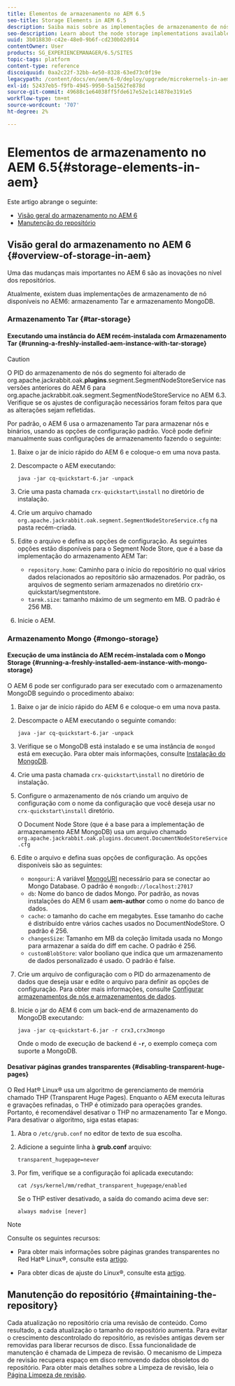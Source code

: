 ```yaml
---
title: Elementos de armazenamento no AEM 6.5
seo-title: Storage Elements in AEM 6.5
description: Saiba mais sobre as implementações de armazenamento de nós disponíveis no AEM 6.5 e como fazer a manutenção do repositório.
seo-description: Learn about the node storage implementations available in AEM 6.5 and how to maintain the repository.
uuid: 3b018830-c42e-48e0-9b6f-cd230b02d914
contentOwner: User
products: SG_EXPERIENCEMANAGER/6.5/SITES
topic-tags: platform
content-type: reference
discoiquuid: 0aa2c22f-32bb-4e50-8328-63ed73c0f19e
legacypath: /content/docs/en/aem/6-0/deploy/upgrade/microkernels-in-aem-6-0
exl-id: 52437eb5-f9fb-4945-9950-5a1562fe878d
source-git-commit: 49688c1e64038ff5fde617e52e1c14878e3191e5
workflow-type: tm+mt
source-wordcount: '707'
ht-degree: 2%

---
```


# Elementos de armazenamento no AEM 6.5{#storage-elements-in-aem}

Este artigo abrange o seguinte:

* [Visão geral do armazenamento no AEM 6](/help/sites-deploying/storage-elements-in-aem-6.md#overview-of-storage-in-aem)
* [Manutenção do repositório](/help/sites-deploying/storage-elements-in-aem-6.md#maintaining-the-repository)

## Visão geral do armazenamento no AEM 6 {#overview-of-storage-in-aem}

Uma das mudanças mais importantes no AEM 6 são as inovações no nível dos repositórios.

Atualmente, existem duas implementações de armazenamento de nó disponíveis no AEM6: armazenamento Tar e armazenamento MongoDB.

### Armazenamento Tar {#tar-storage}

#### Executando uma instância do AEM recém-instalada com Armazenamento Tar {#running-a-freshly-installed-aem-instance-with-tar-storage}

>[!CAUTION]
>
>O PID do armazenamento de nós do segmento foi alterado de org.apache.jackrabbit.oak.**plugins**.segment.SegmentNodeStoreService nas versões anteriores do AEM 6 para org.apache.jackrabbit.oak.segment.SegmentNodeStoreService no AEM 6.3. Verifique se os ajustes de configuração necessários foram feitos para que as alterações sejam refletidas.

Por padrão, o AEM 6 usa o armazenamento Tar para armazenar nós e binários, usando as opções de configuração padrão. Você pode definir manualmente suas configurações de armazenamento fazendo o seguinte:

1. Baixe o jar de início rápido do AEM 6 e coloque-o em uma nova pasta.
1. Descompacte o AEM executando:

   `java -jar cq-quickstart-6.jar -unpack`

1. Crie uma pasta chamada `crx-quickstart\install` no diretório de instalação.

1. Crie um arquivo chamado `org.apache.jackrabbit.oak.segment.SegmentNodeStoreService.cfg` na pasta recém-criada.

1. Edite o arquivo e defina as opções de configuração. As seguintes opções estão disponíveis para o Segment Node Store, que é a base da implementação do armazenamento AEM Tar:

   * `repository.home`: Caminho para o início do repositório no qual vários dados relacionados ao repositório são armazenados. Por padrão, os arquivos de segmento seriam armazenados no diretório crx-quickstart/segmentstore.
   * `tarmk.size`: tamanho máximo de um segmento em MB. O padrão é 256 MB.

1. Inicie o AEM.

### Armazenamento Mongo {#mongo-storage}

#### Execução de uma instância do AEM recém-instalada com o Mongo Storage {#running-a-freshly-installed-aem-instance-with-mongo-storage}

O AEM 6 pode ser configurado para ser executado com o armazenamento MongoDB seguindo o procedimento abaixo:

1. Baixe o jar de início rápido do AEM 6 e coloque-o em uma nova pasta.
1. Descompacte o AEM executando o seguinte comando:

   `java -jar cq-quickstart-6.jar -unpack`

1. Verifique se o MongoDB está instalado e se uma instância de `mongod` está em execução. Para obter mais informações, consulte [Instalação do MongoDB](https://docs.mongodb.org/manual/installation/).
1. Crie uma pasta chamada `crx-quickstart\install` no diretório de instalação.
1. Configure o armazenamento de nós criando um arquivo de configuração com o nome da configuração que você deseja usar no `crx-quickstart\install` diretório.

   O Document Node Store (que é a base para a implementação de armazenamento AEM MongoDB) usa um arquivo chamado `org.apache.jackrabbit.oak.plugins.document.DocumentNodeStoreService.cfg`

1. Edite o arquivo e defina suas opções de configuração. As opções disponíveis são as seguintes:

   * `mongouri`: A variável [MongoURI](https://docs.mongodb.org/manual/reference/connection-string/) necessário para se conectar ao Mongo Database. O padrão é `mongodb://localhost:27017`
   * `db`: Nome do banco de dados Mongo. Por padrão, as novas instalações do AEM 6 usam **aem-author** como o nome do banco de dados.
   * `cache`: o tamanho do cache em megabytes. Esse tamanho do cache é distribuído entre vários caches usados no DocumentNodeStore. O padrão é 256.
   * `changesSize`: Tamanho em MB da coleção limitada usada no Mongo para armazenar a saída do diff em cache. O padrão é 256.
   * `customBlobStore`: valor booliano que indica que um armazenamento de dados personalizado é usado. O padrão é false.

1. Crie um arquivo de configuração com o PID do armazenamento de dados que deseja usar e edite o arquivo para definir as opções de configuração. Para obter mais informações, consulte [Configurar armazenamentos de nós e armazenamentos de dados](/help/sites-deploying/data-store-config.md).

1. Inicie o jar do AEM 6 com um back-end de armazenamento do MongoDB executando:

   ```shell
   java -jar cq-quickstart-6.jar -r crx3,crx3mongo
   ```

   Onde o modo de execução de backend é **`-r`**, o exemplo começa com suporte a MongoDB.

#### Desativar páginas grandes transparentes {#disabling-transparent-huge-pages}

O Red Hat® Linux® usa um algoritmo de gerenciamento de memória chamado THP (Transparent Huge Pages). Enquanto o AEM executa leituras e gravações refinadas, o THP é otimizado para operações grandes. Portanto, é recomendável desativar o THP no armazenamento Tar e Mongo. Para desativar o algoritmo, siga estas etapas:

1. Abra o `/etc/grub.conf` no editor de texto de sua escolha.
1. Adicione a seguinte linha à **grub.conf** arquivo:

   ```
   transparent_hugepage=never
   ```

1. Por fim, verifique se a configuração foi aplicada executando:

   ```
   cat /sys/kernel/mm/redhat_transparent_hugepage/enabled
   ```

   Se o THP estiver desativado, a saída do comando acima deve ser:

   ```
   always madvise [never]
   ```

>[!NOTE]
>
>Consulte os seguintes recursos:
>
>* Para obter mais informações sobre páginas grandes transparentes no Red Hat® Linux®, consulte esta [artigo](https://access.redhat.com/solutions/46111).
* Para obter dicas de ajuste do Linux®, consulte esta [artigo](https://experienceleague.adobe.com/docs/experience-manager-65/deploying/configuring/configuring-performance.html?lang=pt-BR).
>

## Manutenção do repositório {#maintaining-the-repository}

Cada atualização no repositório cria uma revisão de conteúdo. Como resultado, a cada atualização o tamanho do repositório aumenta. Para evitar o crescimento descontrolado do repositório, as revisões antigas devem ser removidas para liberar recursos de disco. Essa funcionalidade de manutenção é chamada de Limpeza de revisão. O mecanismo de Limpeza de revisão recupera espaço em disco removendo dados obsoletos do repositório. Para obter mais detalhes sobre a Limpeza de revisão, leia o [Página Limpeza de revisão](/help/sites-deploying/revision-cleanup.md).
